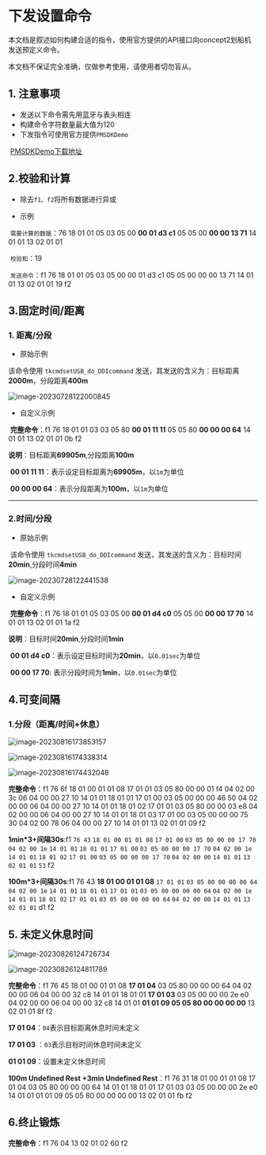 # 下发设置命令

本文档是叙述如何构建合适的指令，使用官方提供的API接口向concept2划船机发送预定义命令。

本文档不保证完全准确，仅做参考使用，请使用者切勿盲从。



## 1. 注意事项

- 发送以下命令需先用蓝牙与表头相连
- 构建命令字符数量最大值为120
- 下发指令可使用官方提供`PMSDKDemo`

​		[PMSDKDemo下载地址](https://www.concept2.com/service/software/software-development)



## 2.校验和计算

- 除去`f1、f2`将所有数据进行异或

- 示例

​	`需要计算的数据`：76 18 01 01 05 03 05 00 **00 01 d3 c1** 05 05 00 **00 00 13 71** 14 01 01 13 02 01 01

​	`校验和`：19

​	`发送命令`：f1 76 18 01 01 05 03 05 00 00 01 d3 c1 05 05 00 00 00 13 71 14 01 01 13 02 01 01 19 f2



## 3.固定时间/距离

### 1. 距离/分段

- 原始示例

该命令使用 `tkcmdsetUSB_do_DDIcommand` 发送，其发送的含义为：目标距离**2000m**，分段距离**400m**

![image-20230728122000845](concept2.assets/image-20230728122000845.png)

- 自定义示例

​	**完整命令**：f1 76 18 01 01 03 03 05 80 **00 01 11 11** 05 05 80 **00 00 00 64** 14 01 01 13 02 01 01 0b f2

​	**说明**：目标距离**69905m**,分段距离**100m**

​	**00 01 11 11**：表示设定目标距离为**69905m**，以`1m`为单位

​	**00 00 00 64**：表示分段距离为**100m**，以`1m`为单位





****

### 2.时间/分段

- 原始示例

​	该命令使用 `tkcmdsetUSB_do_DDIcommand` 发送，其发送的含义为：目标时间**20min**,分段时间**4min**

![image-20230728122441538](concept2.assets/image-20230728122441538.png)

- 自定义示例

​	**完整命令**：f1 76 18 01 01 05 03 05 00 **00 01 d4 c0** 05 05 00 **00 00 17 70** 14 01 01 13 02 01 01 1a f2

​	**说明**：目标时间**20min**,分段时间**1min**

​	**00 01 d4 c0**：表示设定目标时间为**20min**，以`0.01sec`为单位

​	**00 00 17 70**: 表示分段时间为**1min**，以`0.01sec`为单位



## 4.可变间隔

### 1.分段（距离/时间+休息）

![image-20230816173853157](concept2.assets/image-20230816173853157.png)

![image-20230816174338314](concept2.assets/image-20230816174338314.png)

![image-20230816174432048](concept2.assets/image-20230816174432048.png)

**完整命令**：f1 76 6f 18 01 00 01 01 08 17 01 01 03 05 80 00 00 01 f4 04 02 00 3c 06 04 00 00 27 10 14 01 01 18 01 01 17 01 00 03 05 00 00 00 46 50 04 02 00 00 06 04 00 00 27 10 14 01 01 18 01 02 17 01 01 03 05 80 00 00 03 e8 04 02 00 00 06 04 00 00 27 10 14 01 01 18 01 03 17 01 00 03 05 00 00 00 75 30 04 02 00 78 06 04 00 00 27 10 14 01 01 13 02 01 01 09 f2



**1min*3+间隔30s**:f1 `76 43` `18 01 00 01 01 08` `17 01 00` `03 05 00 00 00 17 70` `04 02 00 1e` `14 01 01` `18 01 01` `17 01 00` `03 05 00 00 00 17 70` `04 02 00 1e ` `14 01 01` `18 01 02` `17 01 00` `03 05 00 00 00 17 70` `04 02 00 00` `14 01 01` `13 02 01 01` `53` f2

**100m*3+间隔30s**:f1 76 43 **18 01 00 01 01 08** `17 01 01` `03 05 80 00 00 00 64` `04 02 00 1e` `14 01 01` `18 01 01` `17 01 01` `03 05 80 00 00 00 64` `04 02 00 1e` `14 01 01` `18 01 02` `17 01 01` `03 05 80 00 00 00 64` `04 02 00 00` `14 01 01` `13 02 01 01` d1 f2



## 5. 未定义休息时间

![image-20230826124726734](concept2.assets/image-20230826124726734.png)



![image-20230826124811789](concept2.assets/image-20230826124811789.png)

**完整命令**：f1 76 45 18 01 00 01 01 08 **17 01 04** 03 05 80 00 00 00 64 04 02 00 00 06 04 00 00 32 c8 14 01 01 18 01 01 **17 01 03** 03 05 00 00 00 2e e0 04 02 00 00 06 04 00 00 32 c8 14 01 01 **01 01 09 05 05 80 00 00 00 00** 13 02 01 01 8f f2

**17 01 04**：`04`表示目标距离休息时间未定义

**17 01 03** ：`03`表示目标时间休息时间未定义

**01 01 09**：设置未定义休息时间

**100m Undefined Rest +3min  Undefined Rest**：f1 76 31 18 01 00 01 01 08 17 01 04 03 05 80 00 00 00 64 14 01 01 18 01 01 17 01 03 03 05 00 00 00 2e e0 14 01 01 01 01 09 05 05 80 00 00 00 00 13 02 01 01 fb f2




## 6.终止锻炼

**完整命令**：f1 76 04 13 02 01 02 60 f2
